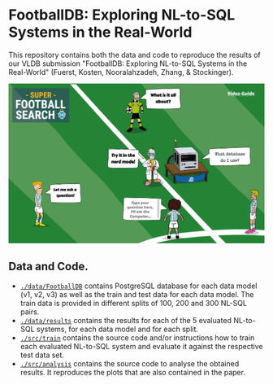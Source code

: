 # FootballDB: Exploring NL-to-SQL Systems in the Real-World

This repository contains both the data and code to reproduce the results of our VLDB submission "FootballDB: Exploring NL-to-SQL Systems in the Real-World" (Fuerst, Kosten, Nooralahzadeh, Zhang, & Stockinger).

![plot](./deployment.png)

## Data and Code.

- [`./data/FootballDB`](./data/FootballDB) contains PostgreSQL database for each data model (v1, v2, v3) as well as the train and test data for each data model. The train data is provided in different splits of 100, 200 and 300 NL-SQL pairs.
- [`./data/results`](./data/results) contains the results for each of the 5 evaluated NL-to-SQL systems, for each data model and for each split.
- [`./src/train`](.src/train) contains the source code and/or instructions how to train each evaluated NL-to-SQL system and evaluate it against the respective test data set.
- [`./src/analysis`](./src/analysis) contains the source code to analyse the obtained results. It reproduces the plots that are also contained in the paper.
